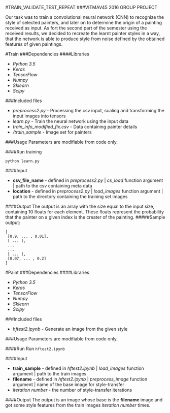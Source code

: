 #TRAIN_VALIDATE_TEST_REPEAT
###VITMAV45 2016 GROUP PROJECT

Our task was to train a convolutional neural network (CNN)  to recognize the style of selected painters, and later on to determine the origin of a painting received as input. As fort the second part of the semester using the received results, we decided to recreate the learnt painter styles in a way, that the network is able to produce style from noise defined by the obtained features of given paintings.

#Train 
###Dependencies 
####Libraries
* _Python 3.5_
* _Keras_
* _TensorFlow_
* _Numpy_
* _Sklearn_
* _Scipy_

###Included files
* _preprocess2.py_ - Processing the csv input, scaling and transforming the input images into tensors
* _learn.py_ - Train the neural network using the input data
* _train_info_modified_fix.csv_ - Data containing painter details
* _/train_sample_ - Image set for painters

###Usage
Parameters are modifiable from code only. 

####Run training
```
python learn.py
```

####Input 
* **csv_file_name** - defined in _preprocess2.py_ | _cs_load_ function argument | path to the csv containing meta data 
* **location** - defined in _preprocess2.py_ | _load_images_ function argument | path to the directory containing the training set images

####Output
The output is an array with the size equal to the input size, containing 10 floats for each element. These floats represent the probability that the painter on a given index is the creater of the painting.
#####Sample output:
```
[ 
 [0.9, ... , 0.01],
 [ ... ],
 ...
 ...
 [ ... ],
 [0.07, ... , 0.2]
]
```

#Paint
###Dependencies 
####Libraries
* _Python 3.5_
* _Keras_
* _TensorFlow_
* _Numpy_
* _Sklearn_
* _Scipy_


###Included files
* _hftest2.ipynb_ - Generate an image from the given style

###Usage
Parameters are modifiable from code only. 

####Run
Run ```hftest2.ipynb```

####Input 
* **train_sample** - defined in _hftest2.ipynb_ | _load_images_ function argument | path to the train images
* **filename** - defined in _hftest2.ipynb_ | _preprocess_image_ function argument | name of the base image for style-transfer
* _iteration number_ - the number of style-transfer iterations 

####Output
The output is an image whose base is the **filename** image and got some style features from the train images _iteration number_ times.
